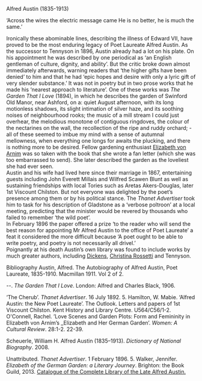 Alfred Austin (1835-1913)

‘Across the wires the electric message came 
He is no better, he is much the same.’

Ironically these abominable lines, describing the illness of Edward VII, have proved to be the most enduring legacy of Poet Laureate Alfred Austin. 
As the successor to Tennyson in 1896, Austin already had a lot on his plate. On his appointment he was described by one periodical as ‘an English gentleman of culture, dignity, and ability’.  But the critic broke down almost immediately afterwards, warning readers that ‘the higher gifts have been denied’  to him and that he had ‘epic hopes and desire with only a lyric gift of very slender substance.’ It was not in poetry but in two prose works that he made his ‘nearest approach to literature’. 
One of these works was _The Garden That I Love_ (1894), in which he describes the garden of Swinford Old Manor, near Ashford, on a:
quiet August afternoon, with its long motionless shadows, its slight intimation of silver haze, and its soothing noises of neighbourhood rooks; the music of a mill stream I could just overhear, the melodious monotone of contiguous ringdoves, the colour of the nectarines on the wall, the recollection of the ripe and ruddy orchard; - all of these seemed to imbue my mind with a sense of autumnal mellowness, when everything one longs for awaits the plucking, and there is nothing more to be desired. 
Fellow gardening enthusiast [Elizabeth von Arnim](/20c/20c-vonarnim-biography) was so taken with the book that she wrote a fan letter (which she was too embarrassed to send).  She later described the garden as the loveliest she had ever seen.  
Austin and his wife had lived here since their marriage in 1867, entertaining guests including John Everett Millais and Wilfred Scawen Blunt as well as sustaining friendships with local Tories such as Aretas Akers-Douglas, later 1st Viscount Chilston. But not everyone was delighted by the poet’s presence among them or by his political stance. The _Thanet Advertiser_ took him to task for his description of Gladstone as a ‘verbose poltroon’ at a local meeting, predicting that the minister would be revered by thousands who failed to remember ‘the wild poet’.  
In February 1896 the paper offered a prize ‘to the reader who will send the best reason for appointing Mr Alfred Austin to the office of Poet Laureate’ a feat it considered the more difficult because ‘A poet ought to be able to write poetry, and poetry is not necessarily all drivel.’  
Poignantly at his death Austin’s own library was found to include works by much greater authors, including [Dickens](/dickens), [Christina Rossetti](/19c/19c-rossetti-biography) and Tennyson.

Bibliography 
Austin, Alfred. The Autobiography of Alfred Austin, Poet Laureate, 1835-1910. Macmillan 
  1911. Vol 2 of 2.

--. _The Garden That I Love_. London: Alfred and Charles Black, 1906.

‘The Cherub’. _Thanet Advertiser_. 16 July 1892. 5. 
Hamilton, W. Mabie. ‘Alfred Austin: the New Poet Laureate’. The Outlook.
Letters and papers of 1st Viscount Chilston. Kent History and Library Centre. U564/C56/1-2.
O'Connell, Rachel. ’Love Scenes and Garden Plots: Form and Femininity
in Elizabeth von Arnim’s _Elizabeth and Her German Garden’. _Women: A Cultural Review_. 28:1-2. 22-39.

Scheuerle, William H. Alfred Austin (1835–1913). _Dictionary of National Biography_. 2008.

Unattributed. _Thanet Advertiser_. 1 February 1896. 5.
Walker, Jennifer. _Elizabeth of the German Garden: a Literary Journey_. Brighton: the Book Guild, 2013.
[Catalogue of the Complete Library of the Late Alfred Austin.](https://babel.hathitrust.org/cgi/pt?id=mdp.39015079885359&view=1up&seq=13&skin=2021)

